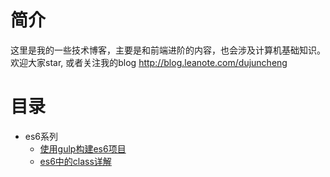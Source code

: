# 简介

这里是我的一些技术博客，主要是和前端进阶的内容，也会涉及计算机基础知识。欢迎大家star, 或者关注我的blog http://blog.leanote.com/dujuncheng

# 目录

- es6系列
    - [使用gulp构建es6项目](http://blog.leanote.com/post/dujuncheng/es6%E9%A1%B9%E7%9B%AE%E6%9E%84%E5%BB%BA)
    - [es6中的class详解](https://github.com/dujuncheng/blogs/blob/b84eed03f1cc4c6dfcdfd6080bc68e100804d439/es6/es6%E4%B8%AD%E7%9A%84class/es6%E4%B8%AD%E7%9A%84class.md)